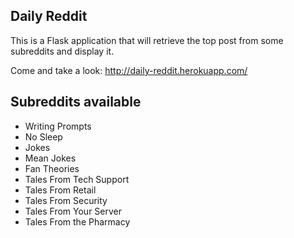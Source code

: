 Daily Reddit
-------------

This is a Flask application that will retrieve the top post from some subreddits and display it.

Come and take a look: http://daily-reddit.herokuapp.com/

## Subreddits available

* Writing Prompts
* No Sleep
* Jokes
* Mean Jokes
* Fan Theories
* Tales From Tech Support
* Tales From Retail
* Tales From Security
* Tales From Your Server
* Tales From the Pharmacy

